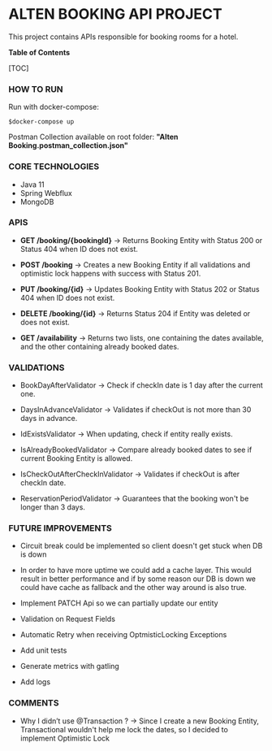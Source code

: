 # ALTEN BOOKING API PROJECT

This project contains APIs responsible for booking rooms for a hotel.

**Table of Contents**

[TOC]

### HOW TO RUN

Run with docker-compose:

`$docker-compose up`

Postman Collection available on root folder:
**"Alten Booking.postman_collection.json"**

### CORE TECHNOLOGIES

- Java 11
- Spring Webflux 
- MongoDB 

### APIS

- **GET /booking/{bookingId}** -> Returns Booking Entity with Status 200
or Status 404 when ID does not exist.

- **POST /booking** -> Creates a new Booking Entity if all validations
and optimistic lock happens with success with Status 201.

- **PUT /booking/{id}** -> Updates Booking Entity with Status 202
or Status 404 when ID does not exist.

- **DELETE /booking/{id}** -> Returns Status 204 if Entity was deleted
or does not exist.

- **GET /availability** -> Returns two lists, one containing the dates available,
and the other containing already booked dates.

### VALIDATIONS

- BookDayAfterValidator -> Check if checkIn date is 1 day after the current one.

- DaysInAdvanceValidator -> Validates if checkOut is not more than 30 days in advance. 

- IdExistsValidator -> When updating, check if entity really exists.

- IsAlreadyBookedValidator -> Compare already booked dates to see if current Booking Entity is allowed.

- IsCheckOutAfterCheckInValidator -> Validates if checkOut is after checkIn date.

- ReservationPeriodValidator -> Guarantees that the booking won't be longer than 3 days.

### FUTURE IMPROVEMENTS

- Circuit break could be implemented so client doesn't get stuck when DB is down

- In order to have more uptime we could add a cache layer. This would result in better performance and if by some reason our DB is down we could have cache as fallback and the other way around is also true.

- Implement PATCH Api so we can partially update our entity

- Validation on Request Fields

- Automatic Retry when receiving OptmisticLocking Exceptions

- Add unit tests

- Generate metrics with gatling

- Add logs

### COMMENTS

- Why I didn’t use @Transaction ? -> Since I create a new Booking Entity, Transactional
wouldn't help me lock the dates, so I decided to implement Optimistic Lock

